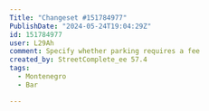 ```yaml
---
Title: "Changeset #151784977"
PublishDate: "2024-05-24T19:04:29Z"
id: 151784977
user: L29Ah
comment: Specify whether parking requires a fee
created_by: StreetComplete_ee 57.4
tags:
  - Montenegro
  - Bar

---
```


